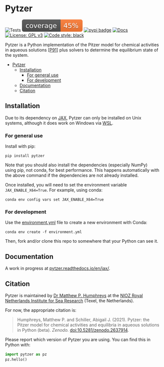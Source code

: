 # Pytzer

![Tests](https://github.com/mvdh7/pytzer/workflows/Tests/badge.svg)
[![Coverage](https://github.com/mvdh7/pytzer/blob/jax/.misc/coverage.svg)](https://github.com/mvdh7/pytzer/blob/jax/.misc/coverage.txt)
[![pypi badge](https://img.shields.io/pypi/v/pytzer.svg?style=popout)](https://pypi.org/project/pytzer/)
[![Docs](https://readthedocs.org/projects/pytzer/badge/?version=jax&style=flat)](https://pytzer.readthedocs.io/en/jax/)
[![License: GPL v3](https://img.shields.io/badge/License-GPLv3-blue.svg)](https://www.gnu.org/licenses/gpl-3.0)
[![Code style: black](https://img.shields.io/badge/code%20style-black-000000.svg)](https://github.com/psf/black)

Pytzer is a Python implementation of the Pitzer model for chemical activities in aqueous solutions [[P91](https://pytzer.readthedocs.io/en/jax/refs/#p)] plus solvers to determine the equilibrium state of the system.

- [Pytzer](#pytzer)
  - [Installation](#installation)
    - [For general use](#for-general-use)
    - [For development](#for-development)
  - [Documentation](#documentation)
  - [Citation](#citation)

## Installation

Due to its dependency on [JAX](https://github.com/google/jax), Pytzer can only be installed on Unix systems, although it does work on Windows via [WSL](https://docs.microsoft.com/en-us/windows/wsl/).

### For general use

Install with pip:

    pip install pytzer

Note that you should also install the dependencies (especially NumPy) using pip, not conda, for best performance.  This happens automatically with the above command if the dependencies are not already installed.

Once installed, you will need to set the environment variable `JAX_ENABLE_X64=True`.  For example, using conda:

    conda env config vars set JAX_ENABLE_X64=True

### For development

Use the [environment.yml](https://github.com/mvdh7/pytzer/blob/jax/environment.yml) file to create a new environment with Conda:

    conda env create -f environment.yml

Then, fork and/or clone this repo to somewhere that your Python can see it.

## Documentation

A work in progress at [pytzer.readthedocs.io/en/jax/](https://pytzer.readthedocs.io/en/jax/).

## Citation

Pytzer is maintained by [Dr Matthew P. Humphreys](https://mvdh.xyz) at the [NIOZ Royal Netherlands Institute for Sea Research](https://www.nioz.nl/en) (Texel, the Netherlands).

For now, the appropriate citation is:

> Humphreys, Matthew P. and Schiller, Abigail J. (2021). Pytzer: the Pitzer model for chemical activities and equilibria in aqueous solutions in Python (beta).  *Zenodo.*  [doi:10.5281/zenodo.2637914](https://doi.org/10.5281/zenodo.2637914).

Please report which version of Pytzer you are using.  You can find this in Python with:

```python
import pytzer as pz
pz.hello()
```
